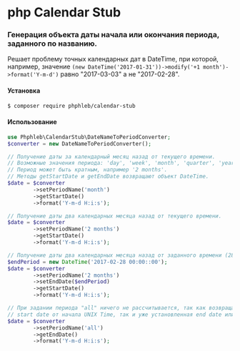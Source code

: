 # php Calendar Stub

### Генерация объекта даты начала или окончания периода, заданного по названию.

Решает проблему точных календарных дат в DateTime, при которой, например,
значение `(new DateTime('2017-01-31'))->modify('+1 month')->format('Y-m-d')` равно "2017-03-03"
а не "2017-02-28".


#### Установка
```bash
$ composer require phphleb/calendar-stub
```
#### Использование

```php
use Phphleb\CalendarStub\DateNameToPeriodConverter;
$converter = new DateNameToPeriodConverter();

// Получение даты за календарный месяц назад от текущего времени.
// Возможные значения периода: 'day', 'week', 'month', 'quarter', 'year', 'all'
// Период может быть кратным, например '2 months'.
// Методы getStartDate и getEndDate возвращают объект DateTime.
$date = $converter
        ->setPeriodName('month')
        ->getStartDate()
        ->format('Y-m-d H:i:s');

// Получение даты два календарных месяца назад от текущего времени.
$date = $converter
        ->setPeriodName('2 months')
        ->getStartDate()
        ->format('Y-m-d H:i:s');

// Получение даты два календарных месяца назад от заданного времени (28го февраля 2017).
$endPeriod = new DateTime('2017-02-28 00:00::00');
$date = $converter
        ->setPeriodName('2 months')
        ->setEndDate($endPeriod)
        ->getStartDate()
        ->format('Y-m-d H:i:s');

// При задании периода "all" ничего не рассчитывается, так как возвращается или
// start date от начала UNIX Time, так и уже установленная end date или текущее время.
$date = $converter
        ->setPeriodName('all')
        ->getEndDate()
        ->format('Y-m-d H:i:s');
```


